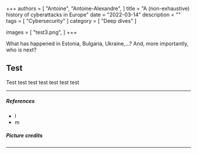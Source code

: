 +++
authors = [
    "Antoine", "Antoine-Alexandre",
]
title = "A (non-exhaustive) history of cyberattacks in Europe"
date = "2022-03-14"
description = ""
tags = [
    "Cybersecurity"
]
category = [
    "Deep dives"
]

images = [
    "test3.png",
]
+++

What has happened in Estonia, Bulgaria, Ukraine,...? And, more importantly, who is next?

## Test

Test test test test test test test

***
##### References 
- l
- m

##### Picture credits

*** 
 